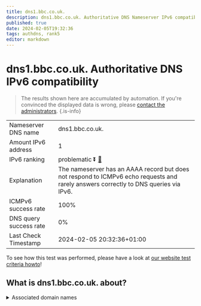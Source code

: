 ```yaml
---
title: dns1.bbc.co.uk.
description: dns1.bbc.co.uk. Authoritative DNS Nameserver IPv6 compatibility
published: true
date: 2024-02-05T19:32:36
tags: authdns, rank5
editor: markdown
---
```


# dns1.bbc.co.uk. Authoritative DNS IPv6 compatibility

> The results shown here are accumulated by automation. If you're convinced the displayed data is wrong, please [contact the administrators](/howto/chat). 
{.is-info}




|   |   |
| - | - |
| Nameserver DNS name | dns1.bbc.co.uk.
| Amount IPv6 address | 1
| IPv6 ranking | problematic :arrow_double_down: [🔗](/howto/ranking) |
| Explanation | The nameserver has an AAAA record but does not respond to ICMPv6 echo requests and rarely answers correctly to DNS queries via IPv6. |
| ICMPv6 success rate | 100%|
| DNS query success rate | 0% |
| Last Check Timestamp | 2024-02-05 20:32:36+01:00 |

To see how this test was performed, please have a look at [our website test criteria howto](/howto/testcriteria/authdns)!


## What is dns1.bbc.co.uk. about?






<details>
<summary>Associated domain names</summary>

www.bbc.com

www.bbc.co.uk

</details>
